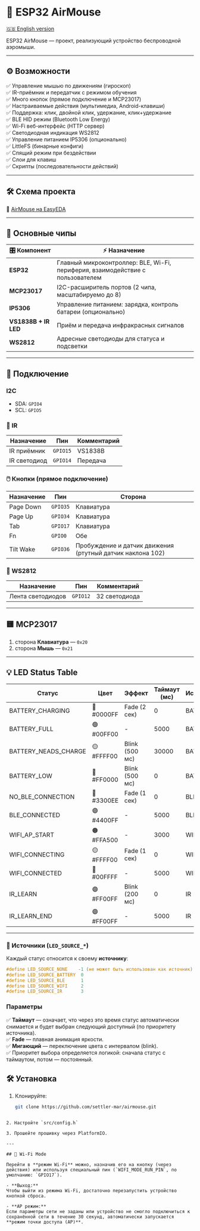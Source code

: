 # 🚀 ESP32 AirMouse

[🇬🇧 English version](./README_EN.md)

ESP32 AirMouse — проект, реализующий устройство беспроводной аэромыши.

---

## ⚙️ Возможности

✅ Управление мышью по движениям (гироскоп)  
✅ IR-приёмник и передатчик с режимом обучения  
✅ Много кнопок (прямое подключение и MCP23017)  
✅ Настраиваемые действия (мультимедиа, Android-клавиши)  
✅ Поддержка: клик, двойной клик, удержание, клик+удержание  
✅ BLE HID режим (Bluetooth Low Energy)  
✅ Wi-Fi веб-интерфейс (HTTP сервер)  
✅ Светодиодная индикация WS2812  
✅ Управление питанием IP5306 (опционально)  
✅ LittleFS (бинарные конфиги)  
✅ Спящий режим при бездействии  
✅ Слои для клавиш  
✅ Скрипты (последовательности действий)

---

## 🛠️ Схема проекта

🔗 [AirMouse на EasyEDA](https://oshwlab.com/matuhinmax/air_mouse)

---

## 🧩 Основные чипы

| 🎛️ Компонент        | ⚡ Назначение                                                                           |
|---------------------|---------------------------------------------------------------------------------------|
| **ESP32**           | Главный микроконтроллер: BLE, Wi-Fi, периферия, взаимодействие с пользователем         |
| **MCP23017**        | I2C-расширитель портов (2 чипа, масштабируемо до 8)                                    |
| **IP5306**          | Управление питанием: зарядка, контроль батареи (опционально)                           |
| **VS1838B + IR LED**| Приём и передача инфракрасных сигналов                                                 |
| **WS2812**          | Адресные светодиоды для статуса и подсветки                                            |

---

## 🔌 Подключение

### I2C
- SDA: `GPIO4`
- SCL: `GPIO5`

### 📡 IR
| Назначение   | Пин      | Комментарий      |
|---------------|----------|------------------|
| IR приёмник  | `GPIO15` | VS1838B          |
| IR светодиод | `GPIO14` | Передача         |

### 🖱️ Кнопки (прямое подключение)
| Назначение  | Пин      | Сторона         |
|-------------|----------|------------------|
| Page Down   | `GPIO35` | Клавиатура      |
| Page Up     | `GPIO34` | Клавиатура      |
| Tab         | `GPIO17` | Клавиатура      |
| Fn          | `GPIO0`  | Обе             |
| Tilt Wake   | `GPIO36` | Пробуждение и датчик движения (ртутный датчик наклона 102) |

### 🌈 WS2812
| Назначение      | Пин      | Комментарий      |
|------------------|----------|------------------|
| Лента светодиодов| `GPIO12` | 32 светодиода    |


---

## 🟨 MCP23017

1. сторона **Клавиатура** — `0x20`
2. сторона **Мышь** — `0x21`
---

## 💡 LED Status Table

| Статус                         | Цвет      | Эффект            | Таймаут (мс) | Источник | Описание            |
|--------------------------------|-----------|--------------------|--------------|----------|---------------------|
| BATTERY_CHARGING               | 🔵 #0000FF| Fade (2 сек)      | 0            | BATTERY  | Зарядка             |
| BATTERY_FULL                   | 🟢 #00FF00| -                 | 5000         | BATTERY  | Полный заряд        |
| BATTERY_NEADS_CHARGE           | 🟡 #FFFF00| Blink (500 мс)    | 30000        | BATTERY  | Нужен заряд         |
| BATTERY_LOW                    | 🔴 #FF0000| Blink (500 мс)    | 0            | BATTERY  | Низкий заряд        |
| NO_BLE_CONNECTION              | 🔵 #3300EE| Fade (1 сек)      | 0            | BLE      | BLE не подключен    |
| BLE_CONNECTED                  | 🟣 #4400FF| -                 | 5000         | BLE      | BLE подключен       |
| WIFI_AP_START                  | 🟠 #FFA500| -                 | 3000         | WIFI     | Wi-Fi AP            |
| WIFI_CONNECTING                | 🟡 #FFFF00| Fade (1 сек)      | 0            | WIFI     | Подключение Wi-Fi   |
| WIFI_CONNECTED                 | 🔵 #00FFFF| -                 | 5000         | WIFI     | Wi-Fi подключен     |
| IR_LEARN                       | 🟣 #FF00FF| Blink (200 мс)    | 0            | IR       | Обучение IR         |
| IR_LEARN_END                   | 🟣 #FF00FF| -                 | 5000         | IR       | Обучение завершено  |

---

### 🔧 Источники (`LED_SOURCE_*`)
Каждый статус относится к своему **источнику**:

```cpp
#define LED_SOURCE_NONE    -1 (не может быть использован как источник)
#define LED_SOURCE_BATTERY  0
#define LED_SOURCE_BLE      1
#define LED_SOURCE_WIFI     2
#define LED_SOURCE_IR       3
```

### Параметры

✅ **Таймаут** — означает, что через это время статус автоматически снимается и будет выбран следующий доступный (по приоритету источника).  
✅ **Fade** — плавная анимация яркости.  
✅ **Мигающий** — переключение цвета с интервалом (blink).  
✅ Приоритет выбора определяется логикой: сначала статус с таймаутом, потом — постоянный.


## 🛠️ Установка

1. Клонируйте:
   ```bash
   git clone https://github.com/settler-mar/airmouse.git
  ```

2. Настройте `src/config.h`

3. Прошейте прошивку через PlatformIO.

---

## 📶 Wi-Fi Mode

Перейти в **режим Wi-Fi** можно, назначив его на кнопку (через действия) или используя специальный пин (`WIFI_MODE_RUN_PIN`, по умолчанию: `GPIO17`).

- **Выход:**  
  Чтобы выйти из режима Wi-Fi, достаточно перезапустить устройство кнопкой сброса.

- **AP режим:**  
  Если параметры сети не заданы или устройство не смогло подключиться к сохранённой сети в течение 30 секунд, автоматически запускается **режим точки доступа (AP)**.
